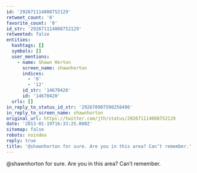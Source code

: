 ```yaml
---
id: '292671114008752129'
retweet_count: '0'
favorite_count: '0'
id_str: '292671114008752129'
retweeted: false
entities:
  hashtags: []
  symbols: []
  user_mentions:
    - name: Shawn Horton
      screen_name: shawnhorton
      indices:
        - '0'
        - '12'
      id_str: '14670420'
      id: '14670420'
  urls: []
in_reply_to_status_id_str: '292670907590250496'
in_reply_to_screen_name: shawnhorton
original_url: https://twitter.com/jth/status/292671114008752129
date: '2013-01-19T16:33:25.000Z'
sitemap: false
robots: noindex
reply: true
title: '@shawnhorton for sure. Are you in this area? Can’t remember.'
---
```


@shawnhorton for sure. Are you in this area? Can’t remember.